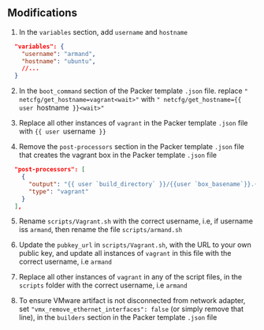 ## Modifications

1. In the `variables` section, add `username` and `hostname`

```json
  "variables": {
    "username": "armand",
    "hostname": "ubuntu",
    //...
  }
```

2. In the `boot_command` section of the Packer template `.json` file. replace
   `" netcfg/get_hostname=vagrant<wait>"` with
   `" netcfg/get_hostname={{ user `hostname` }}<wait>"`

3. Replace all other instances of `vagrant` in the Packer template `.json` file
   with `{{ user `username` }}`

4. Remove the `post-processors` section in the Packer template `.json` file that
   creates the vagrant box in the Packer template `.json` file

```json
  "post-processors": [
    {
      "output": "{{ user `build_directory` }}/{{user `box_basename`}}.{{.Provider}}.box",
      "type": "vagrant"
    }
  ],
```

5. Rename `scripts/Vagrant.sh` with the correct username, i.e, if username iss
   `armand`, then rename the file `scripts/armand.sh`

6. Update the `pubkey_url` in `scripts/Vagrant.sh`, with the URL to your own
   public key, and update all instances of `vagrant` in this file with the
   correct username, i.e `armand`

7. Replace all other instances of `vagrant` in any of the script files, in the
   `scripts` folder with the correct username, i.e `armand`

8. To ensure VMware artifact is not disconnected from network adapter, set
   `"vmx_remove_ethernet_interfaces": false` (or simply remove that line), in
   the `builders` section in the Packer template `.json` file
